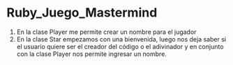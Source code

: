 # Ruby_Juego_Mastermind
    
1. En la clase Player me permite crear un nombre para el jugador 
2. En la clase Star empezamos con una bienvenida, luego nos deja saber si el usuario quiere ser el creador del código o el adivinador y en conjunto con la clase Player nos permite ingresar un nombre. 

